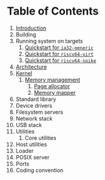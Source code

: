# Table of Contents

1. [Introduction](introduction.md)
1. Building
2. Running system on targets
   1. [Quickstart for `ia32-generic`](quickstart-ia32-generic.md)
   2. [Quickstart for `riscv64-virt`](quickstart-riscv64-virt.md)
   3. [Quickstart for `riscv64-spike`](quickstart-riscv64-spike.md)
4. [Architecture](architecture.md)
5. [Kernel](kernel/)
   1. [Memory management](kernel/mm/)
      1. [Page allocator](kernel/mm/page.md)
      2. [Memory mapper](kernel/mm/mapper.md)
6. Standard library
7. Device drivers
8. Filesystem servers
9. Network stack
10. USB stack
11. Utilities
    1. Core utilities
12. Host utilities
13. Loader
14. POSIX server
15. Ports
16. Coding convention


